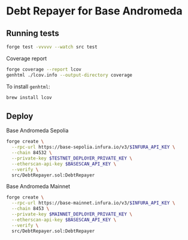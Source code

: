 # Debt Repayer for Base Andromeda

## Running tests

```sh
forge test -vvvvv --watch src test
```

Coverage report

```sh
forge coverage --report lcov
genhtml ./lcov.info --output-directory coverage
```

To install `genhtml`:

```sh
brew install lcov
```

## Deploy

Base Andromeda Sepolia

```sh
forge create \
  --rpc-url https://base-sepolia.infura.io/v3/$INFURA_API_KEY \
  --chain 84532 \
  --private-key $TESTNET_DEPLOYER_PRIVATE_KEY \
  --etherscan-api-key $BASESCAN_API_KEY \
  --verify \
  src/DebtRepayer.sol:DebtRepayer
```

Base Andromeda Mainnet

```sh
forge create \
  --rpc-url https://base-mainnet.infura.io/v3/$INFURA_API_KEY \
  --chain 8453 \
  --private-key $MAINNET_DEPLOYER_PRIVATE_KEY \
  --etherscan-api-key $BASESCAN_API_KEY \
  --verify \
  src/DebtRepayer.sol:DebtRepayer
```
